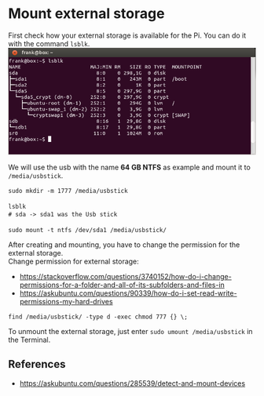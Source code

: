# Mount external storage

First check how your external storage is available for the Pi. You can do it with the command `lsblk`.  
![lsblk](/assets/console-lsblk.png)

We will use the usb with the name **64 GB NTFS** as example and mount it to `/media/usbstick`.

~~~shell
sudo mkdir -m 1777 /media/usbstick

lsblk
# sda -> sda1 was the Usb stick

sudo mount -t ntfs /dev/sda1 /media/usbstick/
~~~


After creating and mounting, you have to change the permission for the external storage.  
Change permission for external storage:  
- https://stackoverflow.com/questions/3740152/how-do-i-change-permissions-for-a-folder-and-all-of-its-subfolders-and-files-in
- https://askubuntu.com/questions/90339/how-do-i-set-read-write-permissions-my-hard-drives  
~~~shell
find /media/usbstick/ -type d -exec chmod 777 {} \;
~~~

To unmount the external storage, just enter `sudo umount /media/usbstick` in the Terminal.


## References

- https://askubuntu.com/questions/285539/detect-and-mount-devices
